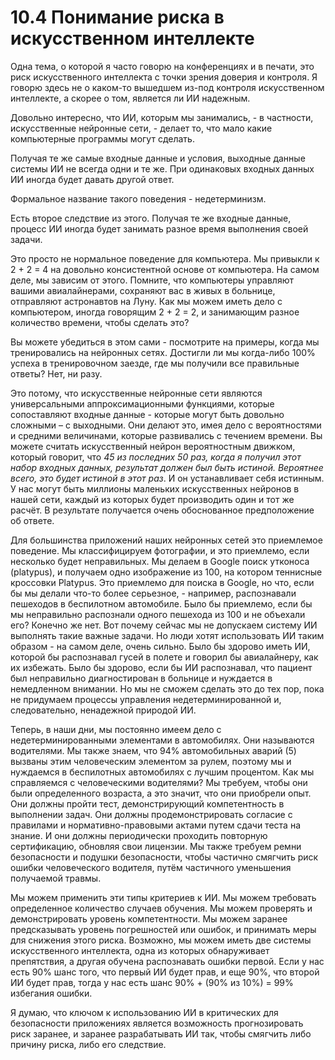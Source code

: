 # 10.4 Понимание риска в искусственном интеллекте

Одна тема, о которой я часто говорю на конференциях и в печати, это риск искусственного интеллекта с точки зрения доверия и контроля. Я говорю здесь не о каком-то вышедшем из-под контроля искусственном интеллекте, а скорее о том, является ли ИИ надежным.

Довольно интересно, что ИИ, которым мы занимались, - в частности, искусственные нейронные сети, - делает то, что мало какие компьютерные программы могут сделать.

Получая те же самые входные данные и условия, выходные данные системы ИИ не всегда одни и те же. При одинаковых входных данных ИИ иногда будет давать другой ответ.

Формальное название такого поведения - недетерминизм.

Есть второе следствие из этого. Получая те же входные данные, процесс ИИ иногда будет занимать разное время выполнения своей задачи.

Это просто не нормальное поведение для компьютера. Мы привыкли к 2 + 2 = 4 на довольно консистентной основе от компьютера. На самом деле, мы зависим от этого. Помните, что компьютеры управляют вашими авиалайнерами, сохраняют вас в живых в больнице, отправляют астронавтов на Луну. Как мы можем иметь дело с компьютером, иногда говорящим 2 + 2 = 2, и занимающим разное количество времени, чтобы сделать это?

Вы можете убедиться в этом сами - посмотрите на примеры, когда мы тренировались на нейронных сетях. Достигли ли мы когда-либо 100% успеха в тренировочном заезде, где мы получили все правильные ответы? Нет, ни разу.

Это потому, что искусственные нейронные сети являются универсальными аппроксимационными функциями, которые сопоставляют входные данные - которые могут быть довольно сложными – с выходными. Они делают это, имея дело с вероятностями и средними величинами, которые развивались с течением времени. Вы можете считать искусственный нейрон вероятностным движком, который говорит, что _45 из последних 50 раз, когда я получил этот набор входных данных, результат должен был быть истиной. Вероятнее всего, это будет истиной в этот раз_. И он устанавливает себя истинным. У нас могут быть миллионы маленьких искусственных нейронов в нашей сети, каждый из которых будет производить один и тот же расчёт. В результате получается очень обоснованное предположение об ответе.

Для большинства приложений наших нейронных сетей это приемлемое поведение. Мы классифицируем фотографии, и это приемлемо, если несколько будет неправильных. Мы делаем в Google поиск утконоса \(platypus\), и получаем одно изображение из 100, на котором теннисные кроссовки Platypus. Это приемлемо для поиска в Google, но что, если бы мы делали что-то более серьезное, - например, распознавали пешеходов в беспилотном автомобиле. Было бы приемлемо, если бы мы неправильно распознали одного пешехода из 100 и не объехали его? Конечно же нет. Вот почему сейчас мы не допускаем систему ИИ выполнять такие важные задачи. Но люди хотят использовать ИИ таким образом - на самом деле, очень сильно. Было бы здорово иметь ИИ, которой бы распознавал гусей в полете и говорил бы авиалайнеру, как их избежать. Было бы здорово, если бы ИИ распознавал, что пациент был неправильно диагностирован в больнице и нуждается в немедленном внимании. Но мы не сможем сделать это до тех пор, пока не придумаем процессы управления недетерминированной и, следовательно, ненадежной природой ИИ.

Теперь, в наши дни, мы постоянно имеем дело с недетерминированными элементами в автомобилях. Они называются водителями. Мы также знаем, что 94% автомобильных аварий \(5\) вызваны этим человеческим элементом за рулем, поэтому мы и нуждаемся в беспилотных автомобилях с лучшим процентом. Как мы справляемся с человеческими водителями? Мы требуем, чтобы они были определенного возраста, а это значит, что они приобрели опыт. Они должны пройти тест, демонстрирующий компетентность в выполнении задач. Они должны продемонстрировать согласие с правилами и нормативно-правовыми актами путем сдачи теста на знание. И они должны периодически проходить повторную сертификацию, обновляя свои лицензии. Мы также требуем ремни безопасности и подушки безопасности, чтобы частично смягчить риск ошибки человеческого водителя, путём частичного уменьшения получаемой травмы.

Мы можем применить эти типы критериев к ИИ. Мы можем требовать определенное количество случаев обучения. Мы можем проверять и демонстрировать уровень компетентности. Мы можем заранее предсказывать уровень погрешностей или ошибок, и принимать меры для снижения этого риска. Возможно, мы можем иметь две системы искусственного интеллекта, одна из которых обнаруживает препятствия, а другая обучена распознавать ошибки первой. Если у нас есть 90% шанс того, что первый ИИ будет прав, и еще 90%, что второй ИИ будет прав, тогда у нас есть шанс 90% + \(90% из 10%\) = 99% избегания ошибки.

Я думаю, что ключом к использованию ИИ в критических для безопасности приложениях является возможность прогнозировать риск заранее, и заранее разрабатывать ИИ так, чтобы смягчить либо причину риска, либо его следствие.


